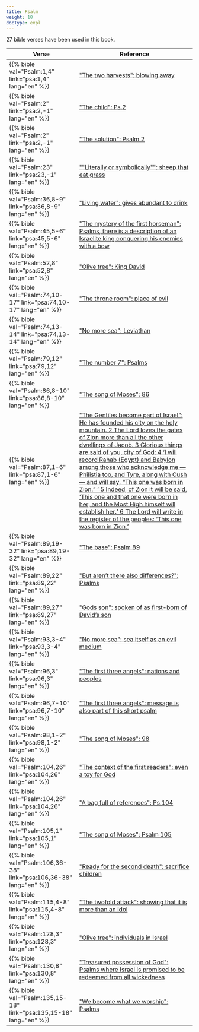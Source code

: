 ```yaml
---
title: Psalm
weight: 18
docType: expl
---
```


27 bible verses have been used in this book.

| Verse | Reference |
|-------|-----------|
| {{% bible val="Psalm:1,4" link="psa:1,4" lang="en" %}} | ["The two harvests": blowing away](/expl/content/harvest/gods-army-and-the-seven-angels#833c) |
| {{% bible val="Psalm:2" link="psa:2,-1" lang="en" %}} | ["The child": Ps.2](/expl/content/jesus/a-different-christmas-story#None) |
| {{% bible val="Psalm:2" link="psa:2,-1" lang="en" %}} | ["The solution": Psalm 2](/expl/content/letters/the-letter-to-the-church-in-thyatira#09f8) |
| {{% bible val="Psalm:23" link="psa:23,-1" lang="en" %}} | [""Literally or symbolically"": sheep that eat grass](/quick/background/literature/#None) |
| {{% bible val="Psalm:36,8-9" link="psa:36,8-9" lang="en" %}} | ["Living water": gives abundant to drink](/expl/content/paradise/the-new-jerusalem#bac3) |
| {{% bible val="Psalm:45,5-6" link="psa:45,5-6" lang="en" %}} | ["The mystery of the first horseman": Psalms, there is a description of an Israelite king conquering his enemies with a bow](/expl/content/seals/the-mystery-of-the-four-horse-men#bd9c) |
| {{% bible val="Psalm:52,8" link="psa:52,8" lang="en" %}} | ["Olive tree": King David](/expl/background/israel/the-church-is-part-of-israel#e179) |
| {{% bible val="Psalm:74,10-17" link="psa:74,10-17" lang="en" %}} | ["The throne room": place of evil](/expl/content/worship/worship-in-the-throne-room#2a89) |
| {{% bible val="Psalm:74,13-14" link="psa:74,13-14" lang="en" %}} | ["No more sea": Leviathan](/expl/content/paradise/the-new-jerusalem#a258) |
| {{% bible val="Psalm:79,12" link="psa:79,12" lang="en" %}} | ["The number 7": Psalms](/expl/background/structure/the-use-of-numbers-in-the-book-of-revelation#a9a8) |
| {{% bible val="Psalm:86,8-10" link="psa:86,8-10" lang="en" %}} | ["The song of Moses": 86](/expl/content/harvest/gods-army-and-the-seven-angels#5102) |
| {{% bible val="Psalm:87,1-6" link="psa:87,1-6" lang="en" %}} | ["The Gentiles become part of Israel": He has founded his city on the holy mountain. 2 The Lord loves the gates of Zion more than all the other dwellings of Jacob. 3 Glorious things are said of you, city of God: 4 ‘I will record Rahab (Egypt) and Babylon among those who acknowledge me — Philistia too, and Tyre, along with Cush — and will say, “This one was born in Zion.” ’ 5 Indeed, of Zion it will be said, ‘This one and that one were born in her, and the Most High himself will establish her.’ 6 The Lord will write in the register of the peoples: ‘This one was born in Zion.’](/expl/background/israel/the-remnant-of-israel#0f15) |
| {{% bible val="Psalm:89,19-32" link="psa:89,19-32" lang="en" %}} | ["The base": Psalm 89](/expl/content/vision/setting-the-foundation#65e2) |
| {{% bible val="Psalm:89,22" link="psa:89,22" lang="en" %}} | ["But aren’t there also differences?": Psalms](/expl/content/1000y/the-thousand-year-kingdom#e7fd) |
| {{% bible val="Psalm:89,27" link="psa:89,27" lang="en" %}} | ["Gods son": spoken of as first-born of David’s son](/expl/background/israel/the-church-is-part-of-israel#639c) |
| {{% bible val="Psalm:93,3-4" link="psa:93,3-4" lang="en" %}} | ["No more sea": sea itself as an evil medium](/expl/content/paradise/the-new-jerusalem#a258) |
| {{% bible val="Psalm:96,3" link="psa:96,3" lang="en" %}} | ["The first three angels": nations and peoples](/expl/content/harvest/gods-army-and-the-seven-angels#6911) |
| {{% bible val="Psalm:96,7-10" link="psa:96,7-10" lang="en" %}} | ["The first three angels": message is also part of this short psalm](/expl/content/harvest/gods-army-and-the-seven-angels#6911) |
| {{% bible val="Psalm:98,1-2" link="psa:98,1-2" lang="en" %}} | ["The song of Moses": 98](/expl/content/harvest/gods-army-and-the-seven-angels#5102) |
| {{% bible val="Psalm:104,26" link="psa:104,26" lang="en" %}} | ["The context of the first readers": even a toy for God](/expl/content/beasts/the-beasts-and-the-666-in-historical-context#2f6a) |
| {{% bible val="Psalm:104,26" link="psa:104,26" lang="en" %}} | ["A bag full of references": Ps.104](/expl/content/beasts/the-nature-of-the-beast-in-the-book-of-revelation#a878) |
| {{% bible val="Psalm:105,1" link="psa:105,1" lang="en" %}} | ["The song of Moses": Psalm 105](/expl/content/harvest/gods-army-and-the-seven-angels#5102) |
| {{% bible val="Psalm:106,36-38" link="psa:106,36-38" lang="en" %}} | ["Ready for the second death": sacrifice children](/expl/content/paradise/the-new-jerusalem#0819) |
| {{% bible val="Psalm:115,4-8" link="psa:115,4-8" lang="en" %}} | ["The twofold attack": showing that it is more than an idol](/expl/content/beasts/the-nature-of-the-beast-in-the-book-of-revelation#f4be) |
| {{% bible val="Psalm:128,3" link="psa:128,3" lang="en" %}} | ["Olive tree": individuals in Israel](/expl/background/israel/the-church-is-part-of-israel#e179) |
| {{% bible val="Psalm:130,8" link="psa:130,8" lang="en" %}} | ["Treasured possession of God": Psalms where Israel is promised to be redeemed from all wickedness](/expl/background/israel/the-church-is-part-of-israel#123e) |
| {{% bible val="Psalm:135,15-18" link="psa:135,15-18" lang="en" %}} | ["We become what we worship": Psalms](/appl/topics/power/worship#9eba) |

